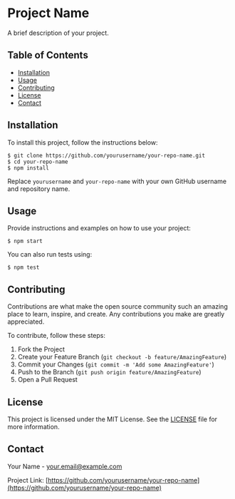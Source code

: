 Project Name
============

A brief description of your project.

Table of Contents
-----------------

*   [Installation](#installation)
*   [Usage](#usage)
*   [Contributing](#contributing)
*   [License](#license)
*   [Contact](#contact)

Installation
------------

To install this project, follow the instructions below:

    $ git clone https://github.com/yourusername/your-repo-name.git
    $ cd your-repo-name
    $ npm install

Replace `yourusername` and `your-repo-name` with your own GitHub username and repository name.

Usage
-----

Provide instructions and examples on how to use your project:

    $ npm start

You can also run tests using:

    $ npm test

Contributing
------------

Contributions are what make the open source community such an amazing place to learn, inspire, and create. Any contributions you make are greatly appreciated.

To contribute, follow these steps:

1.  Fork the Project
2.  Create your Feature Branch (`git checkout -b feature/AmazingFeature`)
3.  Commit your Changes (`git commit -m 'Add some AmazingFeature'`)
4.  Push to the Branch (`git push origin feature/AmazingFeature`)
5.  Open a Pull Request

License
-------

This project is licensed under the MIT License. See the [LICENSE](LICENSE) file for more information.

Contact
-------

Your Name - [your.email@example.com](mailto:your.email@example.com)

Project Link: [https://github.com/yourusername/your-repo-name](https://github.com/yourusername/your-repo-name)